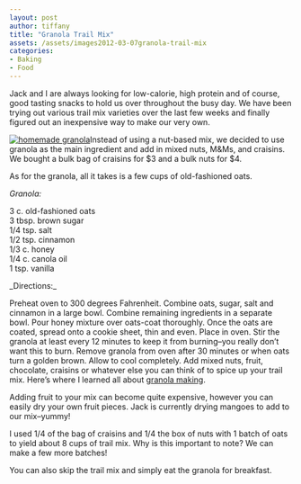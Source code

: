 ```yaml
---
layout: post
author: tiffany
title: "Granola Trail Mix"
assets: /assets/images2012-03-07granola-trail-mix
categories: 
- Baking
- Food
---
```


Jack and I are always looking for low-calorie, high protein and of course, good tasting snacks to hold us over throughout the busy day. We have been trying out various trail mix varieties over the last few weeks and finally figured out an inexpensive way to make our very own.

[![homemade granola](jekyll_uploads/2012/03/homemadegranola-325x488.jpg "homemadegranola")](http://www.sweetpeonies.com/2012/03/granola-trail-mix/homemadegranola/)Instead of using a nut-based mix, we decided to use granola as the main ingredient and add in mixed nuts, M&Ms, and craisins. We bought a bulk bag of craisins for $3 and a bulk nuts for $4\.

As for the granola, all it takes is a few cups of old-fashioned oats.

_Granola:_

3 c. old-fashioned oats  
3 tbsp. brown sugar  
1/4 tsp. salt  
1/2 tsp. cinnamon  
1/3 c. honey  
1/4 c. canola oil  
1 tsp. vanilla

<nbsp>  
<nbsp>  
_Directions:_</nbsp></nbsp>

Preheat oven to 300 degrees Fahrenheit. Combine oats, sugar, salt and cinnamon in a large bowl. Combine remaining ingredients in a separate bowl. Pour honey mixture over oats-coat thoroughly. Once the oats are coated, spread onto a cookie sheet, thin and even. Place in oven. Stir the granola at least every 12 minutes to keep it from burning–you really don’t want this to burn. Remove granola from oven after 30 minutes or when oats turn a golden brown. Allow to cool completely. Add mixed nuts, fruit, chocolate, craisins or whatever else you can think of to spice up your trail mix. Here’s where I learned all about [granola making](http://www.chow.com/food-news/55265/how-to-make-granola/).

Adding fruit to your mix can become quite expensive, however you can easily dry your own fruit pieces. Jack is currently drying mangoes to add to our mix–yummy!

I used 1/4 of the bag of craisins and 1/4 the box of nuts with 1 batch of oats to yield about 8 cups of trail mix. Why is this important to note? We can make a few more batches!

You can also skip the trail mix and simply eat the granola for breakfast.